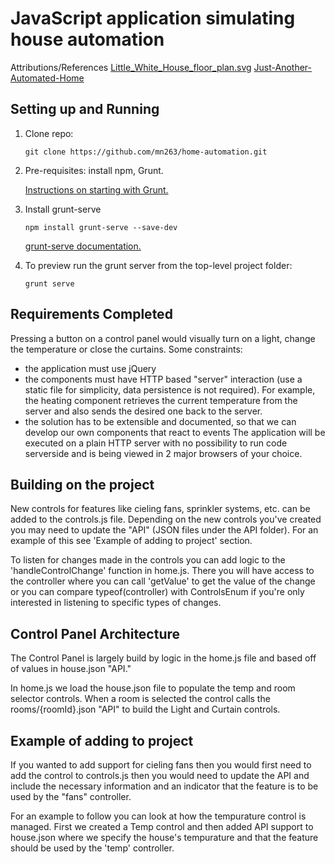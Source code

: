 # JavaScript application simulating house automation

Attributions/References
[Little_White_House_floor_plan.svg](https://en.m.wikipedia.org/wiki/File:Little_White_House_floor_plan.svg)
[Just-Another-Automated-Home](https://github.com/marybeshaw/Just-Another-Automated-Home)

## Setting up and Running

1.  Clone repo: 

        git clone https://github.com/mn263/home-automation.git


2.  Pre-requisites: install npm, Grunt. 

    [Instructions on starting with Grunt.](https://gruntjs.com/getting-started)


3.  Install grunt-serve

        npm install grunt-serve --save-dev

    [grunt-serve documentation.](https://www.npmjs.com/package/grunt-serve)


4.  To preview run the grunt server from the top-level project folder:

        grunt serve


## Requirements Completed

Pressing a button on a control panel would visually turn on a light, change the
temperature or close the curtains. Some constraints:
- the application must use jQuery
- the components must have HTTP based "server" interaction (use a static file
for simplicity, data persistence is not required). For example, the heating component
retrieves the current temperature from the server and also sends the desired one
back to the server.
- the solution has to be extensible and documented, so that we can
develop our own components that react to events
The application will be executed on a plain HTTP server with no possibility to run
code serverside and is being viewed in 2 major browsers of your choice.


## Building on the project

New controls for features like cieling fans, sprinkler systems, etc. can be added to the controls.js file.
Depending on the new controls you've created you may need to update the "API" (JSON files under the API folder). For an example of this see 'Example of adding to project' section.

To listen for changes made in the controls you can add logic to the 'handleControlChange' function in home.js.
There you will have access to the controller where you can call 'getValue' to get the value of the change or you can compare typeof(controller) with ControlsEnum if you're only interested in listening to specific types of changes.

## Control Panel Architecture

The Control Panel is largely build by logic in the home.js file and based off of values in house.json "API."

In home.js we load the house.json file to populate the temp and room selector controls. 
When a room is selected the control calls the rooms/{roomId}.json "API" to build the Light and Curtain controls.


## Example of adding to project
If you wanted to add support for cieling fans then you would first need to add the control to controls.js then you would need to update the API and include the necessary information and an indicator that the feature is to be used by the "fans" controller.

For an example to follow you can look at how the tempurature control is managed. First we created a Temp control and then added API support to house.json where we specify the house's tempurature and that the feature should be used by the 'temp' controller.